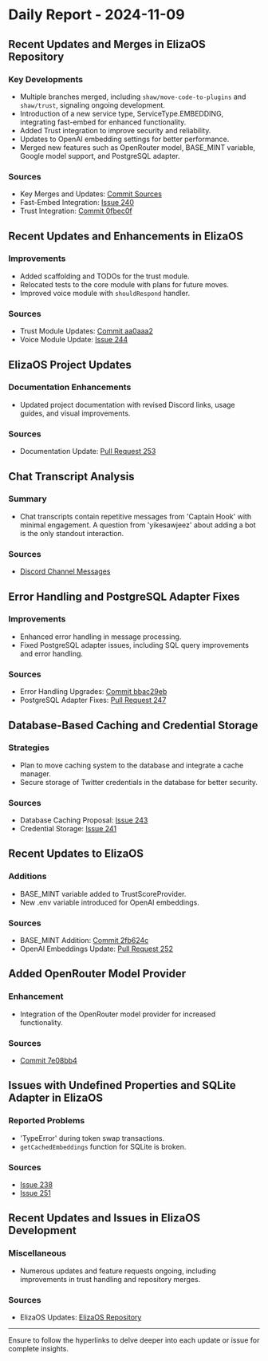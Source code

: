 # Daily Report - 2024-11-09

## Recent Updates and Merges in ElizaOS Repository

### Key Developments

- Multiple branches merged, including `shaw/move-code-to-plugins` and `shaw/trust`, signaling ongoing development.
- Introduction of a new service type, ServiceType.EMBEDDING, integrating fast-embed for enhanced functionality.
- Added Trust integration to improve security and reliability.
- Updates to OpenAI embedding settings for better performance.
- Merged new features such as OpenRouter model, BASE_MINT variable, Google model support, and PostgreSQL adapter.

### Sources

- Key Merges and Updates: [Commit Sources](https://github.com/elizaOS/eliza/commits)
- Fast-Embed Integration: [Issue 240](https://github.com/elizaOS/eliza/issues/240)
- Trust Integration: [Commit 0fbec0f](https://github.com/elizaOS/eliza/commit/0fbec0f5d04013b7ec66205de00839828db6291b)

## Recent Updates and Enhancements in ElizaOS

### Improvements

- Added scaffolding and TODOs for the trust module.
- Relocated tests to the core module with plans for future moves.
- Improved voice module with `shouldRespond` handler.

### Sources

- Trust Module Updates: [Commit aa0aaa2](https://github.com/elizaOS/eliza/commit/aa0aaa28f8be18a3a7d154124433aaa79a829da6)
- Voice Module Update: [Issue 244](https://github.com/elizaOS/eliza/issues/244)

## ElizaOS Project Updates

### Documentation Enhancements

- Updated project documentation with revised Discord links, usage guides, and visual improvements.

### Sources

- Documentation Update: [Pull Request 253](https://github.com/elizaOS/eliza/pull/253)

## Chat Transcript Analysis

### Summary

- Chat transcripts contain repetitive messages from 'Captain Hook' with minimal engagement. A question from 'yikesawjeez' about adding a bot is the only standout interaction.

### Sources

- [Discord Channel Messages](https://discord.com/channels/1253563208833433701/1326603270893867064)

## Error Handling and PostgreSQL Adapter Fixes

### Improvements

- Enhanced error handling in message processing.
- Fixed PostgreSQL adapter issues, including SQL query improvements and error handling.

### Sources

- Error Handling Upgrades: [Commit bbac29eb](https://github.com/elizaOS/eliza/commit/bbac29ebf7339355d23d70863c1ab360e088643b)
- PostgreSQL Adapter Fixes: [Pull Request 247](https://github.com/elizaOS/eliza/pull/247)

## Database-Based Caching and Credential Storage

### Strategies

- Plan to move caching system to the database and integrate a cache manager.
- Secure storage of Twitter credentials in the database for better security.

### Sources

- Database Caching Proposal: [Issue 243](https://github.com/elizaOS/eliza/issues/243)
- Credential Storage: [Issue 241](https://github.com/elizaOS/eliza/issues/241)

## Recent Updates to ElizaOS

### Additions

- BASE_MINT variable added to TrustScoreProvider.
- New .env variable introduced for OpenAI embeddings.

### Sources

- BASE_MINT Addition: [Commit 2fb624c](https://github.com/elizaOS/eliza/commit/2fb624c5a344557f8331f5b9b1131a0ba6def4b5)
- OpenAI Embeddings Update: [Pull Request 252](https://github.com/elizaOS/eliza/pull/252)

## Added OpenRouter Model Provider

### Enhancement

- Integration of the OpenRouter model provider for increased functionality.

### Sources

- [Commit 7e08bb4](https://github.com/elizaOS/eliza/commit/7e08bb4ffbefa07ed81929d7d590f8f992fac802)

## Issues with Undefined Properties and SQLite Adapter in ElizaOS

### Reported Problems

- 'TypeError' during token swap transactions.
- `getCachedEmbeddings` function for SQLite is broken.

### Sources

- [Issue 238](https://github.com/elizaOS/eliza/issues/238)
- [Issue 251](https://github.com/elizaOS/eliza/issues/251)

## Recent Updates and Issues in ElizaOS Development

### Miscellaneous

- Numerous updates and feature requests ongoing, including improvements in trust handling and repository merges.

### Sources

- ElizaOS Updates: [ElizaOS Repository](https://github.com/elizaOS/eliza)

---

Ensure to follow the hyperlinks to delve deeper into each update or issue for complete insights.
